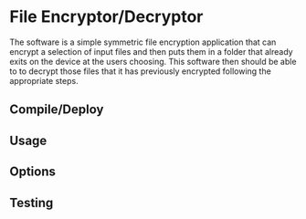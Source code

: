 # File Encryptor/Decryptor

The software is a simple symmetric file encryption application that can encrypt a selection of input files and then puts them in a folder that already exits on the device at the users choosing.
This software then should be able to to decrypt those files that it has previously encrypted following the appropriate steps.

## Compile/Deploy

## Usage

## Options

## Testing


